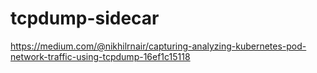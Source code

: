 # tcpdump-sidecar
https://medium.com/@nikhilrnair/capturing-analyzing-kubernetes-pod-network-traffic-using-tcpdump-16ef1c15118
